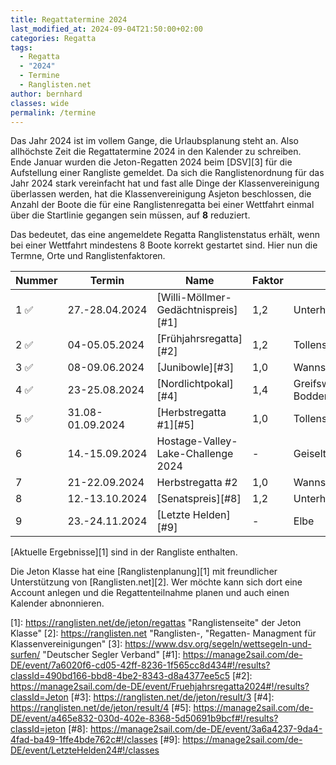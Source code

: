 ```yaml
---
title: Regattatermine 2024
last_modified_at: 2024-09-04T21:50:00+02:00
categories: Regatta
tags: 
  - Regatta 
  - "2024" 
  - Termine 
  - Ranglisten.net
author: bernhard
classes: wide
permalink: /termine
---
```

Das Jahr 2024 ist im vollem Gange, die Urlaubsplanung steht an. Also allhöchste Zeit die Regattatermine 2024 in den Kalender zu schreiben.  
Ende Januar wurden die Jeton-Regatten 2024 beim [DSV][3] für die Aufstellung einer Rangliste gemeldet. Da sich die Ranglistenordnung für das Jahr 2024 stark vereinfacht hat und fast alle Dinge der Klassenvereinigung überlassen werden, hat die Klassenvereinigung Asjeton beschlossen, die Anzahl der Boote die für eine Ranglistenregatta bei einer Wettfahrt einmal über die Startlinie gegangen sein müssen, auf **8** reduziert.  

Das bedeutet, das eine angemeldete Regatta Ranglistenstatus erhält, wenn bei einer Wettfahrt mindestens 8 Boote korrekt gestartet sind. Hier nun die Termne, Orte und Ranglistenfaktoren. 

|Nummer |Termin             |Name                              | Faktor |Revier            |Veranstalter|
|-------|-------------------|----------------------------------|--------|------------------|------------|
|1  ✅	|27.-28.04.2024     |[Willi-Möllmer-Gedächtnispreis][#1]     |1,2     | Unterhavel       |SCO         |
|2  ✅	|04-05.05.2024		|[Frühjahrsregatta][#2]				   |1,2|Tollensesee|SVN|
|3  ✅ |08-09.06.2024		|[Junibowle][#3]						   |1,0		|Wannsee |SCWB|
|4	✅	|23-25.08.2024		|[Nordlichtpokal][#4]					   |1,4		|Greifswalder Bodden|Asjeton|
|5	✅	|31.08-01.09.2024	|[Herbstregatta #1][#5]				   |1,0		|Tollensesee|SVN|
|6      |14.-15.09.2024     |Hostage-Valley-Lake-Challenge 2024| -      |Geiseltalsee      | |
|7		|21-22.09.2024		|Herbstregatta #2				   |1,0		|Wannsee|SCWB|
|8		|12.-13.10.2024		|[Senatspreis][#8]					   |1,2		|Unterhavel/Wannsee|BYC|
|9    |23.-24.11.2024   |[Letzte Helden][#9]           |   -   |Elbe|BSC|

[Aktuelle Ergebnisse][1] sind in der Rangliste enthalten.

Die Jeton Klasse hat eine [Ranglistenplanung][1] mit freundlicher Unterstützung von [Ranglisten.net][2]. Wer möchte kann sich dort eine Account anlegen und die Regattenteilnahme planen und auch einen Kalender abnonnieren.

[1]: https://ranglisten.net/de/jeton/regattas "Ranglistenseite" der Jeton Klasse"
[2]: https://ranglisten.net "Ranglisten-, "Regatten- Managment für Klassenvereinigungen"
[3]: https://www.dsv.org/segeln/wettsegeln-und-surfen/ "Deutscher Segler Verband"
[#1]: https://manage2sail.com/de-DE/event/7a6020f6-cd05-42ff-8236-1f565cc8d434#!/results?classId=490bd166-bbd8-4be2-8343-d8a4377ee5c5
[#2]: https://manage2sail.com/de-DE/event/Fruehjahrsregatta2024#!/results?classId=Jeton
[#3]: https://ranglisten.net/de/jeton/result/3
[#4]: https://ranglisten.net/de/jeton/result/4
[#5]: https://manage2sail.com/de-DE/event/a465e832-030d-402e-8368-5d50691b9bcf#!/results?classId=jeton
[#8]: https://manage2sail.com/de-DE/event/3a6a4237-9da4-4fad-ba49-1ffe4bde762c#!/classes
[#9]: https://manage2sail.com/de-DE/event/LetzteHelden24#!/classes
